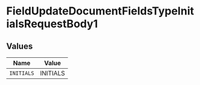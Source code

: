 # FieldUpdateDocumentFieldsTypeInitialsRequestBody1


## Values

| Name       | Value      |
| ---------- | ---------- |
| `INITIALS` | INITIALS   |